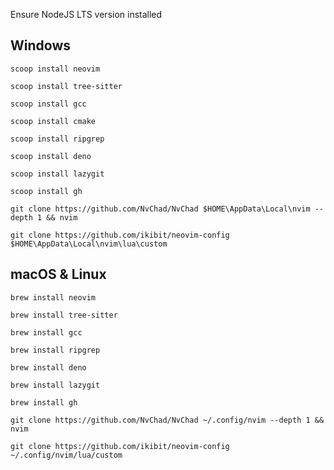 Ensure NodeJS LTS version installed

## Windows

`scoop install neovim`

`scoop install tree-sitter`

`scoop install gcc`

`scoop install cmake`

`scoop install ripgrep`

`scoop install deno`

`scoop install lazygit`

`scoop install gh`

`git clone https://github.com/NvChad/NvChad $HOME\AppData\Local\nvim --depth 1 && nvim`

`git clone https://github.com/ikibit/neovim-config $HOME\AppData\Local\nvim\lua\custom`

## macOS & Linux

`brew install neovim`

`brew install tree-sitter`

`brew install gcc`

`brew install ripgrep`

`brew install deno`

`brew install lazygit`

`brew install gh`

`git clone https://github.com/NvChad/NvChad ~/.config/nvim --depth 1 && nvim`

`git clone https://github.com/ikibit/neovim-config ~/.config/nvim/lua/custom`

